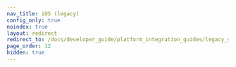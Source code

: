 ```yaml
---
nav_title: iOS (legacy)
config_only: true
noindex: true
layout: redirect
redirect_to: /docs/developer_guide/platform_integration_guides/legacy_sdks/ios/initial_sdk_setup/overview
page_order: 12
hidden: true
---
```


